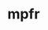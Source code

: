 ---
title: "mpfr"
layout: cache
categories: [package, develop-2025-03-23]
meta: {"compilers": ["gcc@=10.5.0", "gcc@=11.1.0", "gcc@=11.4.0", "gcc@=12.4.0", "gcc@=13.2.0", "gcc@=13.3.0", "gcc@=7.5.0", "oneapi@=2024.2.1"], "num_specs": 13, "num_specs_by_stack": {"aws-pcluster-neoverse_v1": 1, "aws-pcluster-x86_64_v4": 2, "data-vis-sdk": 1, "developer-tools-aarch64-linux-gnu": 1, "developer-tools-x86_64_v3-linux-gnu": 1, "e4s": 2, "e4s-neoverse-v2": 1, "e4s-oneapi": 2, "hep": 1, "ml-linux-x86_64-rocm": 1, "radiuss": 1, "root": 13, "tutorial": 1}, "oss": ["amzn2", "centos7", "rhel8", "ubuntu18.04", "ubuntu20.04", "ubuntu22.04", "ubuntu24.04"], "platforms": ["linux"], "stacks": ["aws-pcluster-neoverse_v1", "aws-pcluster-x86_64_v4", "data-vis-sdk", "developer-tools-aarch64-linux-gnu", "developer-tools-x86_64_v3-linux-gnu", "e4s", "e4s-neoverse-v2", "e4s-oneapi", "hep", "ml-linux-x86_64-rocm", "radiuss", "root", "tutorial"], "targets": ["aarch64", "neoverse_v1", "neoverse_v2", "x86_64_v3", "x86_64_v4"], "versions": ["4.2.1"]}
spec_details: [{"compiler": "gcc@=10.5.0", "hash": "3j2rzqvzflgz265q2nkxmzqd7ybyoqiz", "os": "centos7", "platform": "linux", "size": "-", "stacks": ["developer-tools-x86_64_v3-linux-gnu", "root"], "target": "x86_64_v3", "variants": ["build_system=autotools", "libs=shared,static"], "versions": ["4.2.1"]}, {"compiler": "gcc@=11.4.0", "hash": "3u2t7voj33alrscco2vy2p32bomhwfc6", "os": "ubuntu22.04", "platform": "linux", "size": "-", "stacks": ["e4s-neoverse-v2", "root"], "target": "neoverse_v2", "variants": ["build_system=autotools", "libs=shared,static"], "versions": ["4.2.1"]}, {"compiler": "gcc@=11.4.0", "hash": "5pxggzhd5oibmeurqkybguuwjwjtpnu4", "os": "ubuntu22.04", "platform": "linux", "size": "-", "stacks": ["e4s", "hep", "root", "tutorial"], "target": "x86_64_v3", "variants": ["build_system=autotools", "libs=shared,static"], "versions": ["4.2.1"]}, {"compiler": "gcc@=12.4.0", "hash": "accuz4epyoa2mnadgajz6teru5p73lan", "os": "amzn2", "platform": "linux", "size": "-", "stacks": ["aws-pcluster-x86_64_v4", "root"], "target": "x86_64_v4", "variants": ["build_system=autotools", "libs=shared,static"], "versions": ["4.2.1"]}, {"compiler": "gcc@=13.2.0", "hash": "ave4cqavhjjbkv3ywklaopmnphpr5wrm", "os": "ubuntu24.04", "platform": "linux", "size": "-", "stacks": ["ml-linux-x86_64-rocm", "root"], "target": "x86_64_v3", "variants": ["build_system=autotools", "libs=shared,static"], "versions": ["4.2.1"]}, {"compiler": "gcc@=11.4.0", "hash": "jscqpnrxk2xg6xe7lppeze3djmmbxhcq", "os": "ubuntu22.04", "platform": "linux", "size": "-", "stacks": ["e4s", "root"], "target": "x86_64_v3", "variants": ["build_system=autotools", "libs=shared,static"], "versions": ["4.2.1"]}, {"compiler": "gcc@=12.4.0", "hash": "kyh4wfxpdiznq6wvn3bbcv7tz5iibdz3", "os": "amzn2", "platform": "linux", "size": "-", "stacks": ["aws-pcluster-x86_64_v4", "root"], "target": "x86_64_v3", "variants": ["build_system=autotools", "libs=shared,static"], "versions": ["4.2.1"]}, {"compiler": "gcc@=7.5.0", "hash": "lbzsp4hrczswu3rkaw47p6hm7kohpmnk", "os": "ubuntu18.04", "platform": "linux", "size": "-", "stacks": ["radiuss", "root"], "target": "x86_64_v3", "variants": ["build_system=autotools", "libs=shared,static"], "versions": ["4.2.1"]}, {"compiler": "gcc@=11.1.0", "hash": "ompvriugpdzwmbvde6p3rzn3x2alidi5", "os": "ubuntu20.04", "platform": "linux", "size": "-", "stacks": ["data-vis-sdk", "root"], "target": "x86_64_v3", "variants": ["build_system=autotools", "libs=shared,static"], "versions": ["4.2.1"]}, {"compiler": "oneapi@=2024.2.1", "hash": "pswgtnurgfoes3d3epgllx6cgrbofvsd", "os": "ubuntu22.04", "platform": "linux", "size": "-", "stacks": ["e4s-oneapi", "root"], "target": "x86_64_v3", "variants": ["build_system=autotools", "libs=shared,static"], "versions": ["4.2.1"]}, {"compiler": "gcc@=12.4.0", "hash": "svghrbuvw6icressh5v24umisgj3sg7b", "os": "amzn2", "platform": "linux", "size": "-", "stacks": ["aws-pcluster-neoverse_v1", "root"], "target": "neoverse_v1", "variants": ["build_system=autotools", "libs=shared,static"], "versions": ["4.2.1"]}, {"compiler": "oneapi@=2024.2.1", "hash": "uvrnespsodhmijx7aim5wcb4axi627aa", "os": "ubuntu22.04", "platform": "linux", "size": "-", "stacks": ["e4s-oneapi", "root"], "target": "x86_64_v3", "variants": ["build_system=autotools", "libs=shared,static"], "versions": ["4.2.1"]}, {"compiler": "gcc@=13.3.0", "hash": "z3qjwd3f4nvlvdvcf7khtfo2a4gzr55j", "os": "rhel8", "platform": "linux", "size": "-", "stacks": ["developer-tools-aarch64-linux-gnu", "root"], "target": "aarch64", "variants": ["build_system=autotools", "libs=shared,static"], "versions": ["4.2.1"]}]
---